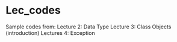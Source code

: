 # Lec_codes
Sample codes from:
  Lecture 2: Data Type
  Lecture 3: Class Objects (introduction)
  Lectures 4: Exception 
  
